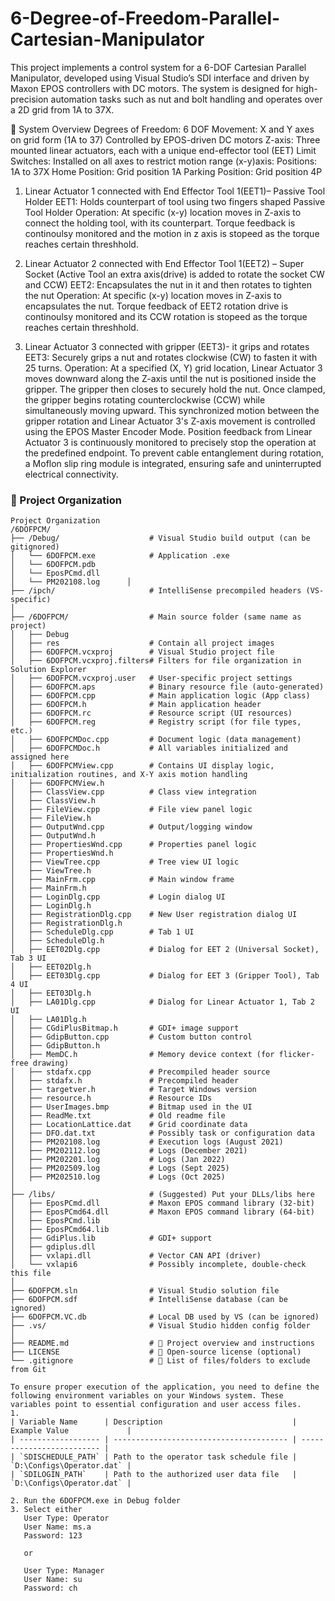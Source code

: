 # 6-Degree-of-Freedom-Parallel-Cartesian-Manipulator
This project implements a control system for a 6-DOF Cartesian Parallel Manipulator, developed using Visual Studio’s SDI interface and driven by Maxon EPOS controllers with DC motors. The system is designed for high-precision automation tasks such as nut and bolt handling and operates over a 2D grid from 1A to 37X.

🔧 System Overview
Degrees of Freedom: 6 DOF
Movement: X and Y axes on grid form (1A to 37) Controlled by EPOS-driven DC motors
Z-axis: Three mounted linear actuators, each with a unique end-effector tool (EET)
Limit Switches: Installed on all axes to restrict motion range
(x-y)axis:
Positions: 1A to 37X
Home Position: Grid position 1A
Parking Position: Grid position 4P

1. Linear Actuator 1 connected with End Effector Tool 1(EET1)– Passive Tool Holder
EET1: Holds counterpart of tool using two fingers shaped Passive Tool Holder
Operation: At specific (x-y) location moves in Z-axis to connect the holding tool, with its counterpart. Torque feedback is continoulsy monitored and the motion in z axis is stopeed as the torque reaches certain threshhold.

2. Linear Actuator 2 connected with End Effector Tool 1(EET2) – Super Socket (Active Tool an extra axis(drive) is added to rotate the socket CW and CCW)
EET2: Encapsulates the nut in it and then rotates to tighten the nut
Operation:  At specific (x-y) location moves in Z-axis to encapsulates the nut. Torque feedback of EET2 rotation drive is continoulsy monitored and its CCW rotation is stopeed as the torque reaches certain threshhold.

3. Linear Actuator 3 connected with gripper (EET3)- it grips and rotates
EET3: Securely grips a nut and rotates clockwise (CW) to fasten it with 25 turns.
Operation: At a specified (X, Y) grid location, Linear Actuator 3 moves downward along the Z-axis until the nut is positioned inside the gripper. The gripper then closes to securely hold the nut. Once clamped, the gripper begins rotating counterclockwise (CCW) while simultaneously moving upward. This synchronized motion between the gripper rotation and Linear Actuator 3's Z-axis movement is controlled using the EPOS Master Encoder Mode. Position feedback from Linear Actuator 3 is continuously monitored to precisely stop the operation at the predefined endpoint. To prevent cable entanglement during rotation, a Moflon slip ring module is integrated, ensuring safe and uninterrupted electrical connectivity.

### 📁 Project Organization

```text
Project Organization
/6DOFPCM/
├── /Debug/                    # Visual Studio build output (can be gitignored)
│   └── 6DOFPCM.exe            # Application .exe
│   └── 6DOFPCM.pdb
│   └── EposPCmd.dll
│   └── PM202108.log      │
├── /ipch/                     # IntelliSense precompiled headers (VS-specific)
│
├── /6DOFPCM/                  # Main source folder (same name as project)
│   ├── Debug
│   ├── res                    # Contain all project images
│   ├── 6DOFPCM.vcxproj        # Visual Studio project file
│   ├── 6DOFPCM.vcxproj.filters# Filters for file organization in Solution Explorer
│   ├── 6DOFPCM.vcxproj.user   # User-specific project settings
│   ├── 6DOFPCM.aps            # Binary resource file (auto-generated)
│   ├── 6DOFPCM.cpp            # Main application logic (App class)
│   ├── 6DOFPCM.h              # Main application header
│   ├── 6DOFPCM.rc             # Resource script (UI resources)
│   ├── 6DOFPCM.reg            # Registry script (for file types, etc.)
│   ├── 6DOFPCMDoc.cpp         # Document logic (data management)
│   ├── 6DOFPCMDoc.h           # All variables initialized and assigned here
│   ├── 6DOFPCMView.cpp        # Contains UI display logic, initialization routines, and X-Y axis motion handling
│   ├── 6DOFPCMView.h
│   ├── ClassView.cpp          # Class view integration
│   ├── ClassView.h
│   ├── FileView.cpp           # File view panel logic
│   ├── FileView.h
│   ├── OutputWnd.cpp          # Output/logging window
│   ├── OutputWnd.h
│   ├── PropertiesWnd.cpp      # Properties panel logic
│   ├── PropertiesWnd.h
│   ├── ViewTree.cpp           # Tree view UI logic
│   ├── ViewTree.h
│   ├── MainFrm.cpp            # Main window frame
│   ├── MainFrm.h
│   ├── LoginDlg.cpp           # Login dialog UI
│   ├── LoginDlg.h
│   ├── RegistrationDlg.cpp    # New User registration dialog UI
│   ├── RegistrationDlg.h
│   ├── ScheduleDlg.cpp        # Tab 1 UI
│   ├── ScheduleDlg.h
│   ├── EET02Dlg.cpp           # Dialog for EET 2 (Universal Socket), Tab 3 UI
│   ├── EET02Dlg.h
│   ├── EET03Dlg.cpp           # Dialog for EET 3 (Gripper Tool), Tab 4 UI
│   ├── EET03Dlg.h
│   ├── LA01Dlg.cpp            # Dialog for Linear Actuator 1, Tab 2 UI
│   ├── LA01Dlg.h
│   ├── CGdiPlusBitmap.h       # GDI+ image support
│   ├── GdipButton.cpp         # Custom button control
│   ├── GdipButton.h
│   ├── MemDC.h                # Memory device context (for flicker-free drawing)
│   ├── stdafx.cpp             # Precompiled header source
│   ├── stdafx.h               # Precompiled header
│   ├── targetver.h            # Target Windows version
│   ├── resource.h             # Resource IDs
│   ├── UserImages.bmp         # Bitmap used in the UI
│   ├── ReadMe.txt             # Old readme file
│   ├── LocationLattice.dat    # Grid coordinate data
│   ├── DFO.dat.txt            # Possibly task or configuration data
│   ├── PM202108.log           # Execution logs (August 2021)
│   ├── PM202112.log           # Logs (December 2021)
│   ├── PM202201.log           # Logs (Jan 2022)
│   ├── PM202509.log           # Logs (Sept 2025)
│   ├── PM202510.log           # Logs (Oct 2025)
│
├── /libs/                     # (Suggested) Put your DLLs/libs here
│   ├── EposPCmd.dll           # Maxon EPOS command library (32-bit)
│   ├── EposPCmd64.dll         # Maxon EPOS command library (64-bit)
│   ├── EposPCmd.lib
│   ├── EposPCmd64.lib
│   ├── GdiPlus.lib            # GDI+ support
│   ├── gdiplus.dll
│   ├── vxlapi.dll             # Vector CAN API (driver)
│   └── vxlapi6                # Possibly incomplete, double-check this file
│
├── 6DOFPCM.sln                # Visual Studio solution file
├── 6DOFPCM.sdf                # IntelliSense database (can be ignored)
├── 6DOFPCM.VC.db              # Local DB used by VS (can be ignored)
├── .vs/                       # Visual Studio hidden config folder
│
├── README.md                  # 📘 Project overview and instructions
├── LICENSE                    # 📝 Open-source license (optional)
└── .gitignore                 # 📁 List of files/folders to exclude from Git

To ensure proper execution of the application, you need to define the following environment variables on your Windows system. These variables point to essential configuration and user access files.
1. 
| Variable Name      | Description                             | Example Value             |
| ------------------ | --------------------------------------- | ------------------------- |
| `SDISCHEDULE_PATH` | Path to the operator task schedule file | `D:\Configs\Operator.dat` |
| `SDILOGIN_PATH`    | Path to the authorized user data file   | `D:\Configs\Operator.dat` |

2. Run the 6DOFPCM.exe in Debug folder
3. Select either
   User Type: Operator
   User Name: ms.a
   Password: 123

   or

   User Type: Manager
   User Name: su
   Password: ch


